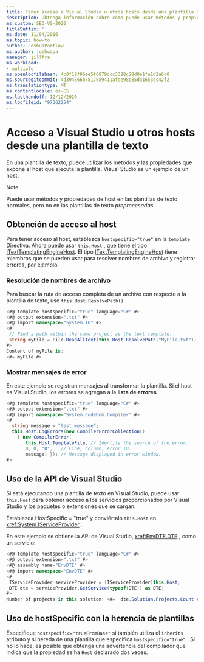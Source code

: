 ```yaml
---
title: Tener acceso a Visual Studio u otros hosts desde una plantilla de texto
description: Obtenga información sobre cómo puede usar métodos y propiedades en una plantilla de texto expuesta por el host que ejecuta la plantilla.
ms.custom: SEO-VS-2020
titleSuffix: ''
ms.date: 11/04/2016
ms.topic: how-to
author: JoshuaPartlow
ms.author: joshuapa
manager: jillfra
ms.workload:
- multiple
ms.openlocfilehash: 4c0f19f96ee5f6879ccc3328c29d0e1fa1d2a6d0
ms.sourcegitcommit: 4d394866b7817689411afee98e85da1653ec42f2
ms.translationtype: MT
ms.contentlocale: es-ES
ms.lasthandoff: 12/12/2020
ms.locfileid: "97362254"
---
```

# <a name="access-visual-studio-or-other-hosts-from-a-text-template"></a>Acceso a Visual Studio u otros hosts desde una plantilla de texto

En una plantilla de texto, puede utilizar los métodos y las propiedades que expone el host que ejecuta la plantilla. Visual Studio es un ejemplo de un host.

> [!NOTE]
> Puede usar métodos y propiedades de host en las plantillas de texto normales, pero no en las plantillas de texto *preprocesadas* .

## <a name="obtain-access-to-the-host"></a>Obtención de acceso al host

Para tener acceso al host, establezca `hostspecific="true"` en la `template` Directiva. Ahora puede usar `this.Host` , que tiene el tipo [ITextTemplatingEngineHost](/previous-versions/visualstudio/visual-studio-2012/bb126505(v=vs.110)). El tipo [ITextTemplatingEngineHost](/previous-versions/visualstudio/visual-studio-2012/bb126505(v=vs.110)) tiene miembros que se pueden usar para resolver nombres de archivo y registrar errores, por ejemplo.

### <a name="resolve-file-names"></a>Resolución de nombres de archivo

Para buscar la ruta de acceso completa de un archivo con respecto a la plantilla de texto, use `this.Host.ResolvePath()` .

```csharp
<#@ template hostspecific="true" language="C#" #>
<#@ output extension=".txt" #>
<#@ import namespace="System.IO" #>
<#
 // Find a path within the same project as the text template:
 string myFile = File.ReadAllText(this.Host.ResolvePath("MyFile.txt"));
#>
Content of myFile is:
<#= myFile #>
```

### <a name="display-error-messages"></a>Mostrar mensajes de error

En este ejemplo se registran mensajes al transformar la plantilla. Si el host es Visual Studio, los errores se agregan a la **lista de errores**.

```csharp
<#@ template hostspecific="true" language="C#" #>
<#@ output extension=".txt" #>
<#@ import namespace="System.CodeDom.Compiler" #>
<#
  string message = "test message";
  this.Host.LogErrors(new CompilerErrorCollection()
    { new CompilerError(
       this.Host.TemplateFile, // Identify the source of the error.
       0, 0, "0",   // Line, column, error ID.
       message) }); // Message displayed in error window.
#>
```

## <a name="use-the-visual-studio-api"></a>Uso de la API de Visual Studio

Si está ejecutando una plantilla de texto en Visual Studio, puede usar `this.Host` para obtener acceso a los servicios proporcionados por Visual Studio y los paquetes o extensiones que se cargan.

Establezca HostSpecific = "true" y conviértalo `this.Host` en <xref:System.IServiceProvider> .

En este ejemplo se obtiene la API de Visual Studio, <xref:EnvDTE.DTE> , como un servicio:

```csharp
<#@ template hostspecific="true" language="C#" #>
<#@ output extension=".txt" #>
<#@ assembly name="EnvDTE" #>
<#@ import namespace="EnvDTE" #>
<#
 IServiceProvider serviceProvider = (IServiceProvider)this.Host;
 DTE dte = serviceProvider.GetService(typeof(DTE)) as DTE;
#>
Number of projects in this solution: <#=  dte.Solution.Projects.Count #>
```

## <a name="use-hostspecific-with-template-inheritance"></a>Uso de hostSpecific con la herencia de plantillas

Especifique `hostspecific="trueFromBase"` si también utiliza el `inherits` atributo y si hereda de una plantilla que especifica `hostspecific="true"` . Si no lo hace, es posible que obtenga una advertencia del compilador que indica que la propiedad se ha `Host` declarado dos veces.
